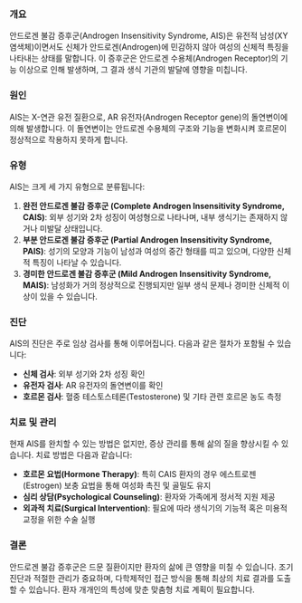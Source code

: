 ### 개요
안드로겐 불감 증후군(Androgen Insensitivity Syndrome, AIS)은 유전적 남성(XY 염색체)이면서도 신체가 안드로겐(Androgen)에 민감하지 않아 여성의 신체적 특징을 나타내는 상태를 말합니다. 이 증후군은 안드로겐 수용체(Androgen Receptor)의 기능 이상으로 인해 발생하며, 그 결과 생식 기관의 발달에 영향을 미칩니다.

### 원인
AIS는 X-연관 유전 질환으로, AR 유전자(Androgen Receptor gene)의 돌연변이에 의해 발생합니다. 이 돌연변이는 안드로겐 수용체의 구조와 기능을 변화시켜 호르몬이 정상적으로 작용하지 못하게 합니다.

### 유형
AIS는 크게 세 가지 유형으로 분류됩니다:
1. **완전 안드로겐 불감 증후군 (Complete Androgen Insensitivity Syndrome, CAIS)**: 외부 성기와 2차 성징이 여성형으로 나타나며, 내부 생식기는 존재하지 않거나 미발달 상태입니다.
2. **부분 안드로겐 불감 증후군 (Partial Androgen Insensitivity Syndrome, PAIS)**: 성기의 모양과 기능이 남성과 여성의 중간 형태를 띠고 있으며, 다양한 신체적 특징이 나타날 수 있습니다.
3. **경미한 안드로겐 불감 증후군 (Mild Androgen Insensitivity Syndrome, MAIS)**: 남성화가 거의 정상적으로 진행되지만 일부 생식 문제나 경미한 신체적 이상이 있을 수 있습니다.

### 진단
AIS의 진단은 주로 임상 검사를 통해 이루어집니다. 다음과 같은 절차가 포함될 수 있습니다:
- **신체 검사**: 외부 성기와 2차 성징 확인
- **유전자 검사**: AR 유전자의 돌연변이를 확인
- **호르몬 검사**: 혈중 테스토스테론(Testosterone) 및 기타 관련 호르몬 농도 측정

### 치료 및 관리
현재 AIS를 완치할 수 있는 방법은 없지만, 증상 관리를 통해 삶의 질을 향상시킬 수 있습니다. 치료 방법은 다음과 같습니다:
- **호르몬 요법(Hormone Therapy)**: 특히 CAIS 환자의 경우 에스트로젠(Estrogen) 보충 요법을 통해 여성화 촉진 및 골밀도 유지
- **심리 상담(Psychological Counseling)**: 환자와 가족에게 정서적 지원 제공
- **외과적 치료(Surgical Intervention)**: 필요에 따라 생식기의 기능적 혹은 미용적 교정을 위한 수술 실행

### 결론
안드로겐 불감 증후군은 드문 질환이지만 환자의 삶에 큰 영향을 미칠 수 있습니다. 조기 진단과 적절한 관리가 중요하며, 다학제적인 접근 방식을 통해 최상의 치료 결과를 도출할 수 있습니다. 환자 개개인의 특성에 맞춘 맞춤형 치료 계획이 필요합니다.
